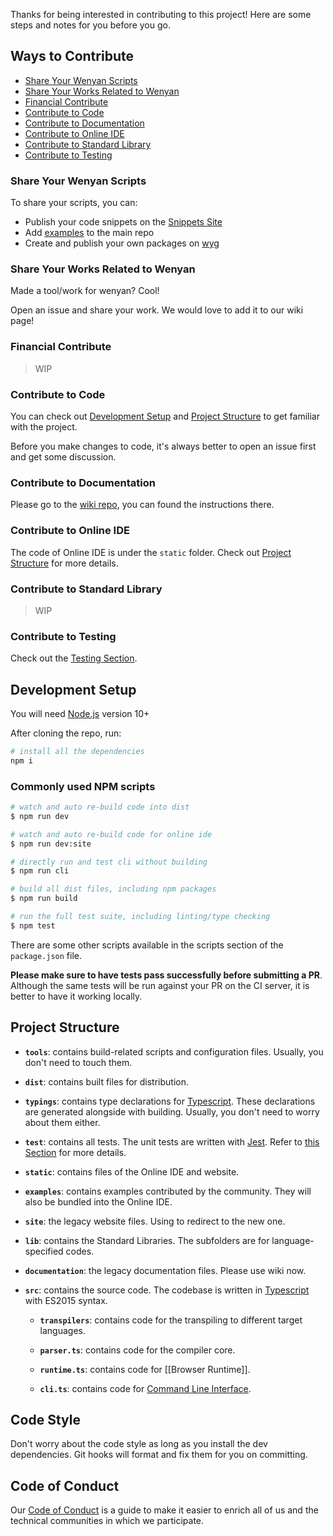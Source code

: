 Thanks for being interested in contributing to this project! Here are some steps and notes for you before you go.

## Ways to Contribute

- [Share Your Wenyan Scripts](#share-your-wenyan-scripts)
- [Share Your Works Related to Wenyan](#share-your-works-related-to-wenyan)
- [Financial Contribute](#financial-contribute)
- [Contribute to Code](#contribute-to-code)
- [Contribute to Documentation](#contribute-to-documentation)
- [Contribute to Online IDE](#contribute-to-online-ide)
- [Contribute to Standard Library](contribute-to-standard-library)
- [Contribute to Testing](contribute-to-testing)

### Share Your Wenyan Scripts

To share your scripts, you can:

- Publish your code snippets on the [Snippets Site](https://wenyan-snippets.glitch.me/)
- Add [examples](https://github.com/wenyan-lang/wenyan/tree/master/examples) to the main repo
- Create and publish your own packages on [wyg](/guide/wyg)

### Share Your Works Related to Wenyan

Made a tool/work for wenyan? Cool!

Open an issue and share your work. We would love to add it to our wiki page!

### Financial Contribute

> WIP

### Contribute to Code

You can check out [Development Setup](#development-setup) and [Project Structure](#project-structure) to get familiar with the project.

Before you make changes to code, it's always better to open an issue first and get some discussion.

### Contribute to Documentation

Please go to the [wiki repo](https://github.com/wenyan-lang/wiki), you can found the instructions there.

### Contribute to Online IDE

The code of Online IDE is under the `static` folder. Check out [Project Structure](#project-structure) for more details.

### Contribute to Standard Library

> WIP

### Contribute to Testing

Check out the [Testing Section](https://github.com/wenyan-lang/wenyan/wiki/Testing).

## Development Setup

You will need [Node.js](https://nodejs.org/) version 10+

After cloning the repo, run:

```bash
# install all the dependencies
npm i
```

### Commonly used NPM scripts
```bash
# watch and auto re-build code into dist
$ npm run dev

# watch and auto re-build code for online ide
$ npm run dev:site

# directly run and test cli without building
$ npm run cli

# build all dist files, including npm packages
$ npm run build

# run the full test suite, including linting/type checking
$ npm test
```

There are some other scripts available in the scripts section of the `package.json` file.

**Please make sure to have tests pass successfully before submitting a PR**. Although the same tests will be run against your PR on the CI server, it is better to have it working locally.

## Project Structure

- **`tools`**: contains build-related scripts and configuration files. Usually, you don't need to touch them.

- **`dist`**: contains built files for distribution.

- **`typings`**: contains type declarations for [Typescript](https://www.typescriptlang.org/). These declarations are generated alongside with building. Usually, you don't need to worry about them either.

- **`test`**: contains all tests. The unit tests are written with [Jest](https://jestjs.io/). Refer to [this Section](https://github.com/wenyan-lang/wenyan/wiki/Testing) for more details.

- **`static`**: contains files of the Online IDE and website.

- **`examples`**: contains examples contributed by the community. They will also be bundled into the Online IDE.

- **`site`**: the legacy website files. Using to redirect to the new one.

- **`lib`**: contains the Standard Libraries. The subfolders are for language-specified codes.

- **`documentation`**: the legacy documentation files. Please use wiki now.

- **`src`**: contains the source code. The codebase is written in [Typescript](https://www.typescriptlang.org/) with ES2015 syntax.

  - **`transpilers`**: contains code for the transpiling to different target languages.

  - **`parser.ts`**: contains code for the compiler core.

  - **`runtime.ts`**: contains code for [[Browser Runtime]].

  - **`cli.ts`**: contains code for [Command Line Interface](https://www.npmjs.com/package/@wenyanlang/cli).


## Code Style

Don't worry about the code style as long as you install the dev dependencies. Git hooks will format and fix them for you on committing.

## Code of Conduct

Our [Code of Conduct](https://github.com/wenyan-lang/wenyan/blob/master/CODE_OF_CONDUCT.md) is a guide to make it easier to enrich all of us and the technical communities in which we participate.